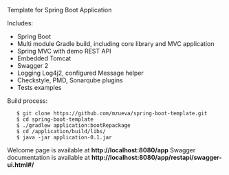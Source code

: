 Template for Spring Boot Application

Includes:

* Spring Boot
* Multi module Gradle build, including core library and MVC application
* Spring MVC with demo REST API
* Embedded Tomcat
* Swagger 2
* Logging Log4j2, configured Message helper
* Checkstyle, PMD, Sonarqube plugins 
* Tests examples

Build process:

 ```
    $ git clone https://github.com/mzueva/spring-boot-template.git
    $ cd spring-boot-template
    $ ./gradlew application:bootRepackage
    $ cd /application/build/libs/
    $ java -jar application-0.1.jar
 ```
 
Welcome page is available at **http://localhost:8080/app**
Swagger documentation is available at **http://localhost:8080/app/restapi/swagger-ui.html#/**
